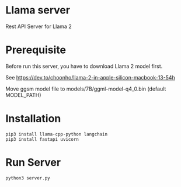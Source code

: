 # Llama server
Rest API Server for Llama 2

# Prerequisite

Before run this server, you have to download Llama 2 model first.

See https://dev.to/choonho/llama-2-in-apple-silicon-macbook-13-54h

Move ggsm model file to models/7B/ggml-model-q4_0.bin (default MODEL_PATH)


# Installation

~~~
pip3 install llama-cpp-python langchain
pip3 install fastapi uvicorn
~~~

# Run Server

~~~
python3 server.py
~~~
